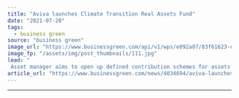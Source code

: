 ```yaml
---
title: "Aviva launches Climate Transition Real Assets Fund"
date: "2021-07-20"
tags: 
  - business green
source: "business green"
image_url: "https://www.businessgreen.com/api/v1/wps/e092a07/83f61623-dc45-4ba6-9e31-431c64784eba/1/mark-meiklejon-1475-FS-RRD-7977-185x114.jpg"
image_fp: "/assets/img/post_thumbnails/111.jpg"
lead: "
 Asset manager aims to open up defined contribution schemes for assets that aid the net zero transition ..."
article_url: "https://www.businessgreen.com/news/4034694/aviva-launches-climate-transition-real-assets-fund"
---
```


---

